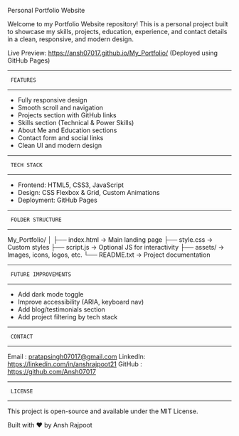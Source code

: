 
Personal Portfolio Website

Welcome to my Portfolio Website repository! This is a personal project built to
showcase my skills, projects, education, experience, and contact details in a
clean, responsive, and modern design.

Live Preview:
https://ansh07017.github.io/My_Portfolio/
(Deployed using GitHub Pages)

-----------------
     FEATURES
-----------------
- Fully responsive design
- Smooth scroll and navigation
- Projects section with GitHub links
- Skills section (Technical & Power Skills)
- About Me and Education sections
- Contact form and social links
- Clean UI and modern design

-----------------
     TECH STACK
-----------------
- Frontend: HTML5, CSS3, JavaScript
- Design: CSS Flexbox & Grid, Custom Animations
- Deployment: GitHub Pages

----------------------------
     FOLDER STRUCTURE
----------------------------
My_Portfolio/
│
├── index.html        → Main landing page
├── style.css         → Custom styles
├── script.js         → Optional JS for interactivity
├── assets/           → Images, icons, logos, etc.
└── README.txt        → Project documentation

---------------------------
     FUTURE IMPROVEMENTS
---------------------------
- Add dark mode toggle
- Improve accessibility (ARIA, keyboard nav)
- Add blog/testimonials section
- Add project filtering by tech stack

-----------------
     CONTACT
-----------------
Email   : pratapsingh07017@gmail.com
LinkedIn: https://linkedin.com/in/anshrajpoot21
GitHub  : https://github.com/Ansh07017

-----------------
     LICENSE
-----------------
This project is open-source and available under the MIT License.

Built with ❤️ by Ansh Rajpoot
